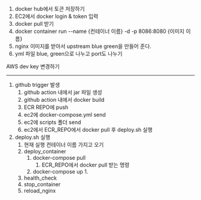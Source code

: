 1. docker hub에서 토큰 저장하기
2. EC2에서 docker login & token 입력
3. docker pull 받기
4. docker container run --name {컨테이너 이름} -d -p 8086:8080 {이미지 이름}
5. nginx 이미지를 받아서 upstream blue green을 만들어 준다.
6. yml 파일 blue, green으로 나누고 port도 나누기


AWS dev key 변경하기


---
1. github trigger 발생
	1. github action 내에서 jar 파일 생성
	2. github action 내에서 docker build
	3. ECR REPO에 push
	4. ec2에 docker-compose.yml send
	5. ec2에 scripts 폴더 send
	6. ec2에서 ECR_REPO에서 docker pull 후 deploy.sh 실행
2. deploy.sh 실행
	1. 현재 실행 컨테이너 이름 가지고 오기
	2. deploy_container
		1. docker-compose pull
			1. ECR_REPO에서 docker pull 받는 명령
		2. docker-compose up
			1. 
	3. health_check
	4. stop_container
	5. reload_nginx